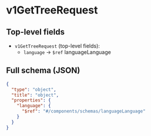 # v1GetTreeRequest

## Top-level fields
- `v1GetTreeRequest` (top-level fields):
  - `language` → `$ref` languageLanguage

## Full schema (JSON)
```json
{
  "type": "object",
  "title": "object",
  "properties": {
    "language": {
      "$ref": "#/components/schemas/languageLanguage"
    }
  }
}
```

